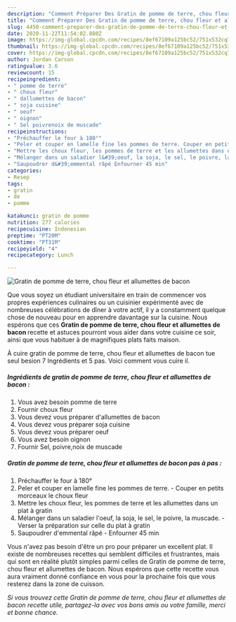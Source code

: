 ```yaml
---
description: "Comment Préparer Des Gratin de pomme de terre, chou fleur et allumettes de bacon"
title: "Comment Préparer Des Gratin de pomme de terre, chou fleur et allumettes de bacon"
slug: 4450-comment-preparer-des-gratin-de-pomme-de-terre-chou-fleur-et-allumettes-de-bacon
date: 2020-11-22T11:54:02.880Z
image: https://img-global.cpcdn.com/recipes/8ef67109a125bc52/751x532cq70/gratin-de-pomme-de-terre-chou-fleur-et-allumettes-de-bacon-photo-principale-de-la-recette.jpg
thumbnail: https://img-global.cpcdn.com/recipes/8ef67109a125bc52/751x532cq70/gratin-de-pomme-de-terre-chou-fleur-et-allumettes-de-bacon-photo-principale-de-la-recette.jpg
cover: https://img-global.cpcdn.com/recipes/8ef67109a125bc52/751x532cq70/gratin-de-pomme-de-terre-chou-fleur-et-allumettes-de-bacon-photo-principale-de-la-recette.jpg
author: Jordan Carson
ratingvalue: 3.6
reviewcount: 15
recipeingredient:
- " pomme de terre"
- " choux fleur"
- " dallumettes de bacon"
- " soja cuisine"
- " oeuf"
- " oignon"
- " Sel poivrenoix de muscade"
recipeinstructions:
- "Préchauffer le four à 180°"
- "Peler et couper en lamelle fine les pommes de terre. Couper en petits morceaux le choux fleur"
- "Mettre les choux fleur, les pommes de terre et les allumettes dans un plat à gratin"
- "Mélanger dans un saladier l&#39;oeuf, la soja, le sel, le poivre, la muscade. Verser la préparation sur celle du plat à gratin"
- "Saupoudrer d&#39;emmental râpé Enfourner 45 min"
categories:
- Resep
tags:
- gratin
- de
- pomme

katakunci: gratin de pomme 
nutrition: 277 calories
recipecuisine: Indonesian
preptime: "PT20M"
cooktime: "PT31M"
recipeyield: "4"
recipecategory: Lunch

---
```



![Gratin de pomme de terre, chou fleur et allumettes de bacon](https://img-global.cpcdn.com/recipes/8ef67109a125bc52/751x532cq70/gratin-de-pomme-de-terre-chou-fleur-et-allumettes-de-bacon-photo-principale-de-la-recette.jpg)

Que vous soyez un étudiant universitaire en train de commencer vos propres expériences culinaires ou un cuisinier expérimenté avec de nombreuses célébrations de dîner à votre actif, il y a constamment quelque chose de nouveau pour en apprendre davantage sur la cuisine. Nous espérons que ces <strong> Gratin de pomme de terre, chou fleur et allumettes de bacon </strong> recette et astuces pourront vous aider dans votre cuisine ce soir, ainsi que vous habituer à de magnifiques plats faits maison.

<!--inarticleads1-->

À cuire gratin de pomme de terre, chou fleur et allumettes de bacon tue seul besion 7 Ingrédients et 5 pas. Voici comment vous cuire il.

##### Ingrédients de gratin de pomme de terre, chou fleur et allumettes de bacon :

1. Vous avez besoin  pomme de terre
1. Fournir  choux fleur
1. Vous devez vous préparer  d&#39;allumettes de bacon
1. Vous devez vous préparer  soja cuisine
1. Vous devez vous préparer  oeuf
1. Vous avez besoin  oignon
1. Fournir  Sel, poivre,noix de muscade




<!--inarticleads2-->

##### Gratin de pomme de terre, chou fleur et allumettes de bacon pas à pas :

1. Préchauffer le four à 180°
1. Peler et couper en lamelle fine les pommes de terre. - Couper en petits morceaux le choux fleur
1. Mettre les choux fleur, les pommes de terre et les allumettes dans un plat à gratin
1. Mélanger dans un saladier l&#39;oeuf, la soja, le sel, le poivre, la muscade. - Verser la préparation sur celle du plat à gratin
1. Saupoudrer d&#39;emmental râpé - Enfourner 45 min




<!--inarticleads1-->

<p>
Vous n'avez pas besoin d'être un pro pour préparer un excellent plat. Il existe de nombreuses recettes qui semblent difficiles et frustrantes, mais qui sont en réalité plutôt simples parmi celles de Gratin de pomme de terre, chou fleur et allumettes de bacon. Nous espérons que cette recette vous aura vraiment donné confiance en vous pour la prochaine fois que vous resterez dans la zone de cuisson.
</p>

<p>
<i>Si vous trouvez cette Gratin de pomme de terre, chou fleur et allumettes de bacon recette utile, partagez-la avec vos bons amis ou votre famille, merci et bonne chance.</i>
</p>
